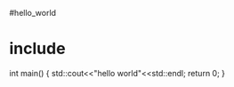 #hello_world
# include<iostream>
  int main()
  {
      std::cout<<"hello world"<<std::endl;
      return 0;
  }
